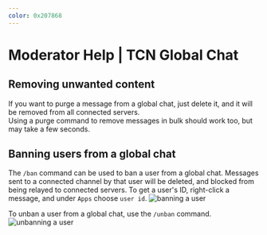```yaml
---
color: 0x207868
---
```


# Moderator Help | TCN Global Chat

## Removing unwanted content
If you want to purge a message from a global chat, just delete it, and it will be removed from all connected servers.\
Using a purge command to remove messages in bulk should work too, but may take a few seconds.

## Banning users from a global chat
The `/ban` command can be used to ban a user from a global chat. Messages sent to a connected channel by that user will be deleted, and blocked from being relayed to connected servers. To get a user's ID, right-click a message, and under `Apps` choose `user id`.
![banning a user](https://i.ibb.co/9NZtRsY/ban.gif)

To unban a user from a global chat, use the `/unban` command.
![unbanning a user](https://i.ibb.co/yRvbs17/unban.gif)